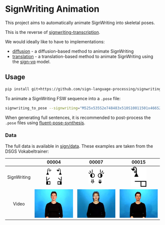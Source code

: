 # SignWriting Animation

This project aims to automatically animate SignWriting into skeletal poses.

This is the reverse
of [signwriting-transcription](https://github.com/sign-language-processing/signwriting-transcription).

We would ideally like to have to implementations:

- [diffusion](signwriting_animation/diffusion) - a diffusion-based method to animate SignWriting
- [translation](signwriting_animation/translation) - a translation-based method to animate SignWriting 
  using the [sign-vq](https://github.com/sign-language-processing/sign-vq) model.

## Usage

```bash
pip install git+https://github.com/sign-language-processing/signwriting-animation
```

To animate a SignWriting FSW sequence into a `.pose` file:

```bash
signwriting_to_pose --signwriting="M525x535S2e748483x510S10011501x466S2e704510x500S10019476x475" --pose="example.pose"
```

When generating full sentences, it is recommended to post-process the `.pose` files using
[fluent-pose-synthesis](https://github.com/sign-language-processing/fluent-pose-synthesis).

### Data

The full data is available in [sign/data](https://github.com/sign/data/tree/main/signwriting-transcription). These examples are taken from the DSGS Vokabeltrainer:

|             |                                                                    00004                                                                     |                                                                    00007                                                                     |                                                                    00015                                                                     |
|:-----------:|:--------------------------------------------------------------------------------------------------------------------------------------------:|:--------------------------------------------------------------------------------------------------------------------------------------------:|:--------------------------------------------------------------------------------------------------------------------------------------------:|
| SignWriting | <img src="https://github.com/sign/data/blob/main/signwriting-transcription/examples/00004.png?raw=true" width="50px">  | <img src="https://github.com/sign/data/blob/main/signwriting-transcription/examples/00007.png?raw=true" width="50px">  | <img src="https://github.com/sign/data/blob/main/signwriting-transcription/examples/00015.png?raw=true" width="50px">  |
|    Video    | <img src="https://github.com/sign/data/blob/main/signwriting-transcription/examples/00004.gif?raw=true" width="150px"> | <img src="https://github.com/sign/data/blob/main/signwriting-transcription/examples/00007.gif?raw=true" width="150px"> | <img src="https://github.com/sign/data/blob/main/signwriting-transcription/examples/00015.gif?raw=true" width="150px"> |